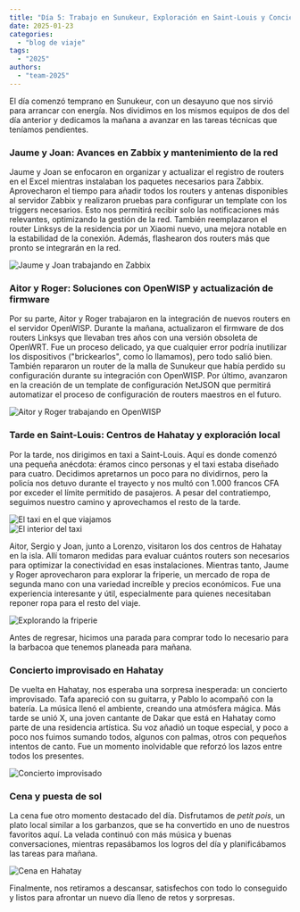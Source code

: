 ```yaml
---
title: "Día 5: Trabajo en Sunukeur, Exploración en Saint-Louis y Concierto Improvisado"  
date: 2025-01-23  
categories:  
  - "blog de viaje"  
tags:  
  - "2025"  
authors:  
  - "team-2025"  
---
```


El día comenzó temprano en Sunukeur, con un desayuno que nos sirvió para arrancar con energía. Nos dividimos en los mismos equipos de dos del día anterior y dedicamos la mañana a avanzar en las tareas técnicas que teníamos pendientes.  

### Jaume y Joan: Avances en Zabbix y mantenimiento de la red  

Jaume y Joan se enfocaron en organizar y actualizar el registro de routers en el Excel mientras instalaban los paquetes necesarios para Zabbix. Aprovecharon el tiempo para añadir todos los routers y antenas disponibles al servidor Zabbix y realizaron pruebas para configurar un template con los triggers necesarios. Esto nos permitirá recibir solo las notificaciones más relevantes, optimizando la gestión de la red. También reemplazaron el router Linksys de la residencia por un Xiaomi nuevo, una mejora notable en la estabilidad de la conexión. Además, flashearon dos routers más que pronto se integrarán en la red.  

![Jaume y Joan trabajando en Zabbix](images/foto_team_zabbix.jpg "Jaume y Joan trabajando en la configuración de Zabbix")

### Aitor y Roger: Soluciones con OpenWISP y actualización de firmware  

Por su parte, Aitor y Roger trabajaron en la integración de nuevos routers en el servidor OpenWISP. Durante la mañana, actualizaron el firmware de dos routers Linksys que llevaban tres años con una versión obsoleta de OpenWRT. Fue un proceso delicado, ya que cualquier error podría inutilizar los dispositivos ("brickearlos", como lo llamamos), pero todo salió bien. También repararon un router de la malla de Sunukeur que había perdido su configuración durante su integración con OpenWISP. Por último, avanzaron en la creación de un template de configuración NetJSON que permitirá automatizar el proceso de configuración de routers maestros en el futuro.  

![Aitor y Roger trabajando en OpenWISP](images/foto_team_openwisp.jpg "Aitor y Roger optimizando OpenWISP")

### Tarde en Saint-Louis: Centros de Hahatay y exploración local  

Por la tarde, nos dirigimos en taxi a Saint-Louis. Aquí es donde comenzó una pequeña anécdota: éramos cinco personas y el taxi estaba diseñado para cuatro. Decidimos apretarnos un poco para no dividirnos, pero la policía nos detuvo durante el trayecto y nos multó con 1.000 francos CFA por exceder el límite permitido de pasajeros. A pesar del contratiempo, seguimos nuestro camino y aprovechamos el resto de la tarde.  

![El taxi en el que viajamos](images/foto_taxi1.jpg "El taxi antes de partir hacia Saint-Louis")  
![El interior del taxi](images/foto_taxi2.jpg "El taxi tenia mucha decoración en el interior, pero poca visibilidad.")  

Aitor, Sergio y Joan, junto a Lorenzo, visitaron los dos centros de Hahatay en la isla. Allí tomaron medidas para evaluar cuántos routers son necesarios para optimizar la conectividad en esas instalaciones. Mientras tanto, Jaume y Roger aprovecharon para explorar la friperie, un mercado de ropa de segunda mano con una variedad increíble y precios económicos. Fue una experiencia interesante y útil, especialmente para quienes necesitaban reponer ropa para el resto del viaje.  

![Explorando la friperie](images/foto_friperie.jpg "Jaume en busca de camisetas en la friperie")  

Antes de regresar, hicimos una parada para comprar todo lo necesario para la barbacoa que tenemos planeada para mañana.  

### Concierto improvisado en Hahatay  

De vuelta en Hahatay, nos esperaba una sorpresa inesperada: un concierto improvisado. Tafa apareció con su guitarra, y Pablo lo acompañó con la batería. La música llenó el ambiente, creando una atmósfera mágica. Más tarde se unió X, una joven cantante de Dakar que está en Hahatay como parte de una residencia artística. Su voz añadió un toque especial, y poco a poco nos fuimos sumando todos, algunos con palmas, otros con pequeños intentos de canto. Fue un momento inolvidable que reforzó los lazos entre todos los presentes.  

![Concierto improvisado](images/foto_conciertillo.jpg "Concierto improvisado en Hahatay con Pablo y Tafa")  

### Cena y puesta de sol  

La cena fue otro momento destacado del día. Disfrutamos de *petit pois*, un plato local similar a los garbanzos, que se ha convertido en uno de nuestros favoritos aquí. La velada continuó con más música y buenas conversaciones, mientras repasábamos los logros del día y planificábamos las tareas para mañana.  

![Cena en Hahatay](images/foto_sopar_2.jpg "Cena en Hahatay con el equipo")  

Finalmente, nos retiramos a descansar, satisfechos con todo lo conseguido y listos para afrontar un nuevo día lleno de retos y sorpresas.  